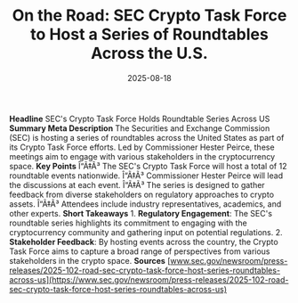 ﻿---
title: '  On the Road: SEC Crypto Task Force to Host a Series of Roundtables Across
  the U.S. '
date: '2025-08-18'
category: Markets
image: "/images/generated/briefs/2025-08-18/  on the road sec crypto task force to host a series of roun.svg"

summary: ''
slug: '  on the road sec crypto task force to host a series of roun'
source_urls:
- https://www.sec.gov/newsroom/press-releases/2025-102-road-sec-crypto-task-force-host-series-roundtables-across-us
seo:
  title: '  On the Road: SEC Crypto Task Force to Host a Series of Roundtables Across
    the U.S. | Hash n Hedge'
  description: ''
  keywords:
  - news
  - markets
  - brief
---

**Headline** SEC's Crypto Task Force Holds Roundtable Series Across US  **Summary Meta Description** The Securities and Exchange Commission (SEC) is hosting a series of roundtables across the United States as part of its Crypto Task Force efforts. Led by Commissioner Hester Peirce, these meetings aim to engage with various stakeholders in the cryptocurrency space.  **Key Points**  Î“Ã‡Ã³ The SEC's Crypto Task Force will host a total of 12 roundtable events nationwide. Î“Ã‡Ã³ Commissioner Hester Peirce will lead the discussions at each event. Î“Ã‡Ã³ The series is designed to gather feedback from diverse stakeholders on regulatory approaches to crypto assets. Î“Ã‡Ã³ Attendees include industry representatives, academics, and other experts.  **Short Takeaways**  1. **Regulatory Engagement**: The SEC's roundtable series highlights its commitment to engaging with the cryptocurrency community and gathering input on potential regulations. 2. **Stakeholder Feedback**: By hosting events across the country, the Crypto Task Force aims to capture a broad range of perspectives from various stakeholders in the crypto space.  **Sources** [www.sec.gov/newsroom/press-releases/2025-102-road-sec-crypto-task-force-host-series-roundtables-across-us](https://www.sec.gov/newsroom/press-releases/2025-102-road-sec-crypto-task-force-host-series-roundtables-across-us) 
